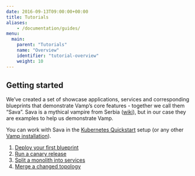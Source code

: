 ```yaml
---
date: 2016-09-13T09:00:00+00:00
title: Tutorials
aliases:
    - /documentation/guides/
menu:
  main:
    parent: "Tutorials"
    name: "Overview"
    identifier: "tutorial-overview"
    weight: 10
---
```


## Getting started
We’ve created a set of showcase applications, services and corresponding blueprints that demonstrate Vamp’s core features - together we call them “Sava”. Sava is a mythical vampire from Serbia ([wiki](http://en.wikipedia.org/wiki/Sava_Savanovi%C4%87)), but in our case they are examples to help us demonstrate Vamp.

You can work with Sava in the [Kubernetes Quickstart](/documentation/installation/v1.0.0/kubernetes/) setup (or any other [Vamp installation](documentation/installation/v1.0.0/overview/)).

1. [Deploy your first blueprint](/documentation/tutorials/deploy-your-first-blueprint/)
2. [Run a canary release](/documentation/tutorials/run-a-canary-release/)
3. [Split a monolith into services](/documentation/tutorials/split-a-monolith/)
4. [Merge a changed topology](/documentation/tutorials/merge-and-delete/)
